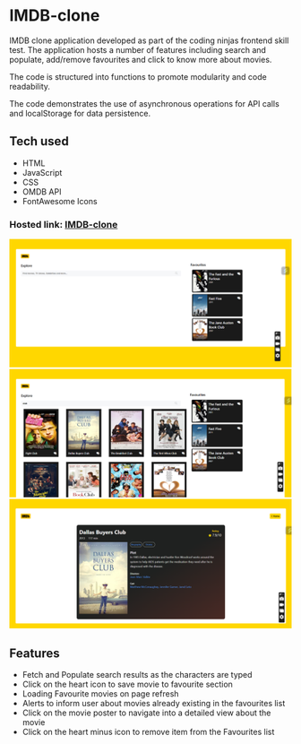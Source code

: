 # IMDB-clone
IMDB clone application developed as part of the coding ninjas frontend skill test. The application hosts a number of features including search and populate, add/remove favourites and click to know more about movies.

The code is structured into functions to promote modularity and code readability.

The code demonstrates the use of asynchronous operations for API calls and localStorage for data persistence.

## Tech used
- HTML
- JavaScript
- CSS
- OMDB API
- FontAwesome Icons

### Hosted link: [IMDB-clone](https://mouup.github.io/IMDB-clone/)

![](images/imdbsearch.png)
![](images/searchresults.png)
![](images/moviedetails.png)

## Features
- Fetch and Populate search results as the characters are typed
- Click on the heart icon to save movie to favourite section
- Loading Favourite movies on page refresh
- Alerts to inform user about movies already existing in the favourites list
- Click on the movie poster to navigate into a detailed view about the movie
- Click on the heart minus icon to remove item from the Favourites list

